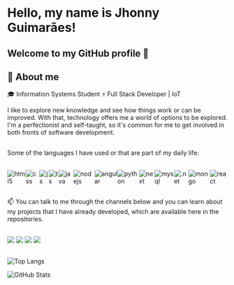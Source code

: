 # Hello, my name is Jhonny Guimarães!
## Welcome to my GitHub profile 👋

## 💼 About me

🎓 Information Systems Student
⚡ Full Stack Developer | IoT

I like to explore new knowledge and see how things work or can be improved. With that, technology offers me a world of options to be explored. I'm a perfectionist and self-taught, so it's common for me to get involved in both fronts of software development.
<!--
<div display="flex">
<img width="40px" src="https://cdn.jsdelivr.net/gh/devicons/devicon@latest/icons/java/java-original.svg" />
<img width="40px" src="https://cdn.jsdelivr.net/gh/devicons/devicon@latest/icons/csharp/csharp-original.svg" />
<img width="40px" src="https://cdn.jsdelivr.net/gh/devicons/devicon@latest/icons/python/python-original-wordmark.svg" />
<img width="40px" src="https://cdn.jsdelivr.net/gh/devicons/devicon@latest/icons/css3/css3-original.svg" />
<img width="40px" src="https://cdn.jsdelivr.net/gh/devicons/devicon@latest/icons/html5/html5-original.svg" />
<img width="40px" src="https://cdn.jsdelivr.net/gh/devicons/devicon@latest/icons/angularjs/angularjs-original.svg" />
<img width="40px" src="https://cdn.jsdelivr.net/gh/devicons/devicon@latest/icons/dotnetcore/dotnetcore-original.svg" />
<img width="40px" src="https://cdn.jsdelivr.net/gh/devicons/devicon@latest/icons/typescript/typescript-original.svg" />
<img width="40px" src="https://cdn.jsdelivr.net/gh/devicons/devicon@latest/icons/javascript/javascript-original.svg" />          
<img width="40px" src="https://cdn.jsdelivr.net/gh/devicons/devicon@latest/icons/nodejs/nodejs-original-wordmark.svg" />
<img width="40px" src="https://cdn.jsdelivr.net/gh/devicons/devicon@latest/icons/nextjs/nextjs-original-wordmark.svg" />
<img width="40px" src="https://cdn.jsdelivr.net/gh/devicons/devicon@latest/icons/redux/redux-original.svg" />
<img width="40px" src="https://cdn.jsdelivr.net/gh/devicons/devicon@latest/icons/mysql/mysql-original-wordmark.svg" />
</div>   

https://dev.to/envoy_/150-badges-for-github-pnk
-->
##
 Some of the languages ​​I have used or that are part of my daily life:

<br/>
  <div style="display: flex">
    <img align="center" alt="html5" src="https://img.shields.io/badge/HTML5-E34F26?style=for-the-badge&logo=html5&logoColor=white" />
    <img align="center" alt="css" src="https://img.shields.io/badge/CSS3-1572B6?style=for-the-badge&logo=css3&logoColor=white" />
    <img align="center" alt="js" src="https://img.shields.io/badge/JavaScript-F7DF1E?style=for-the-badge&logo=javascript&logoColor=black" />
    <img align="center" alt="ts" src="https://img.shields.io/badge/TypeScript-007ACC?style=for-the-badge&logo=typescript&logoColor=white" />
    <img align="center" alt="java" src="https://img.shields.io/badge/Java-E42C2E?style=for-the-badge&logo=java&logoColor=white" />
    <img align="center" alt="nodejs" src="https://img.shields.io/badge/Node.js-43853D?style=for-the-badge&logo=node.js&logoColor=white" />
    <img align="center" alt="angular" src="https://img.shields.io/badge/Angular-0D61BF?style=for-the-badge&logo=angular&logoColor=red" />
    <img align="center" alt="python" src="https://img.shields.io/badge/Python-3471a6?style=for-the-badge&logo=python&logoColor=yellow" />
    <img align="center" alt="next" src="https://img.shields.io/badge/Next.js-01F75C?style=for-the-badge&logo=next.js&logoColor=black" />
    <img align="center" alt="mysql" src="https://img.shields.io/badge/MySQL-004B5E?style=for-the-badge&logo=mysql&logoColor=white" />
    <img align="center" alt=".net" src="https://img.shields.io/badge/Core-642076?style=for-the-badge&logo=.net&logoColor=white" />
    <img align="center" alt="mongo" src="https://img.shields.io/badge/mongo-001D2A?style=for-the-badge&logo=mongodb&logoColor=00E661" />
    <img align="center" alt="react" src="https://img.shields.io/badge/react-0D0627?style=for-the-badge&logo=react&logoColor=48CEF7" />
  </div>       

  
  ##
  📫 You can talk to me through the channels below and you can learn about my projects that I have already developed, which are available here in the repositories.

  <br/>
  <div> 
    <a href="https://discord.gg/jguimaraes"><img src="https://img.shields.io/badge/Discord-7289DA?style=for-the-badge&logo=discord&logoColor=white" target="_blank"></a> 
    <a href="mailto:jhonnycodedev@gmail.com"><img src="https://img.shields.io/badge/-Gmail-E34133?style=for-the-badge&logo=gmail&logoColor=white" target="_blank"></a>
    <a href="https://www.linkedin.com/in/jhonny-guimaraes"><img src="https://img.shields.io/badge/-LinkedIn-%230077B5?style=for-the-badge&logo=linkedin&logoColor=white"></a>
    <a href="https://dev.to/jguimaraesdev" target="_blank"><img src="https://img.shields.io/badge/-Dev-000000?style=for-the-badge&logo=dev&logoColor=white" target="_blank"></a> 
  </div>

##
![Top Langs](https://github-readme-stats-git-masterrstaa-rickstaa.vercel.app/api/top-langs/?username=codeguima&layout=compact&bg_color=000&border_color=30A3DC&title_color=E94D5F&text_color=FFF)

![GitHub Stats](https://github-readme-stats.vercel.app/api?username=codeguima&theme=transparent&bg_color=000&border_color=30A3DC&show_icons=true&icon_color=30A3DC&title_color=E94D5F&text_color=FFF)

